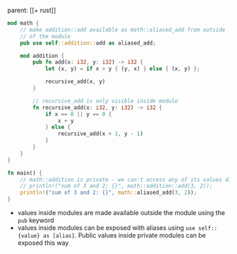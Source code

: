parent: [[+ rust]]

```rust
mod math {
    // make addition::add available as math::aliased_add from outside
    // of the module
    pub use self::addition::add as aliased_add;

    mod addition {
        pub fn add(x: i32, y: i32) -> i32 {
            let (x, y) = if x > y { (y, x) } else { (x, y) };

            recursive_add(x, y)
        }

        // recursive_add is only visible inside module
        fn recursive_add(x: i32, y: i32) -> i32 {
            if x == 0 || y == 0 {
                x + y
            } else {
                recursive_add(x + 1, y - 1)
            }
        }
    }
}

fn main() {
    // math::addition is private - we can't access any of its values directly
    // println!("sum of 3 and 2: {}", math::addition::add(3, 2));
    println!("sum of 3 and 2: {}", math::aliased_add(3, 2));
}
```

- values inside modules are made available outside the module using the `pub`
  keyword
- values inside modules can be exposed with aliases using
  `use self::{value} as [alias]`. Public values inside private modules can be
  exposed this way
